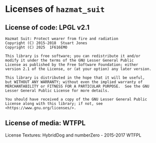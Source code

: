 # Licenses of `hazmat_suit`

## License of code: LPGL v2.1

    Hazmat Suit: Protect wearer from fire and radiation
    Copyright (C) 2015-2018  Stuart Jones
    Copyright (C) 2025  1F616EMO

    This library is free software; you can redistribute it and/or
    modify it under the terms of the GNU Lesser General Public
    License as published by the Free Software Foundation; either
    version 2.1 of the License, or (at your option) any later version.

    This library is distributed in the hope that it will be useful,
    but WITHOUT ANY WARRANTY; without even the implied warranty of
    MERCHANTABILITY or FITNESS FOR A PARTICULAR PURPOSE.  See the GNU
    Lesser General Public License for more details.

    You should have received a copy of the GNU Lesser General Public
    License along with this library; if not, see <https://www.gnu.org/licenses/>.

## License of media: WTFPL

License Textures: HybridDog and numberZero - 2015-2017 WTFPL

